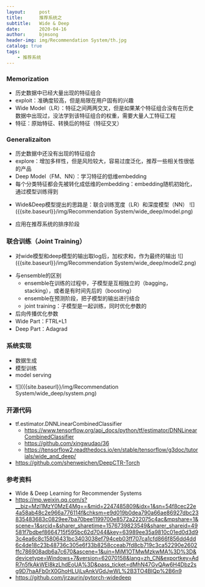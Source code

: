 ```yaml
---
layout:     post
title:      推荐系统之
subtitle:   Wide & Deep
date:       2020-04-16
author:     bjmsong
header-img: img/Recommendation System/th.jpg
catalog: true
tags:
    - 推荐系统
---
```

### Memorization
- 历史数据中已经大量出现的特征组合
- exploit：准确度较高，但是局限在用户固有的兴趣
- Wide Model（LR）：特征之间两两交叉，但是如果某个特征组合没有在历史数据中出现过，没法学到该特征组合的权重，需要大量人工特征工程
- 特征：原始特征、转换后的特征（特征交叉）

### Generalizaiton
- 历史数据中还没有出现的特征组合
- explore：增加多样性，但是风险较大，容易过度泛化，推荐一些相关性很低的产品
- Deep Model（FM、NN）：学习特征的低维embedding
- 每个分类特征都会先被转化成低维的embedding：embedding随机初始化，通过模型训练得到


<ul> 
<li markdown="1">
Wide&Deep模型提出的思路是：联合训练宽度（LR）和深度模型（NN）
![]({{site.baseurl}}/img/Recommendation System/wide_deep/model.png) 
</li> 
</ul> 

- 应用在推荐系统的排序阶段


### 联合训练（Joint Training）
<ul> 
<li markdown="1">
对wide模型和deep模型的输出取log后，加权求和，作为最终的输出
![]({{site.baseurl}}/img/Recommendation System/wide_deep/model2.png) 
</li> 
</ul> 

- 与ensemble的区别
    - ensemble在训练的过程中，子模型是互相独立的（bagging，stacking），或者是有时间先后的（boosting）
    - ensemble在预测阶段，把子模型的输出进行结合
    - joint training：子模型是一起训练，同时优化参数的
- 后向传播优化参数
- Wide Part：FTRL+L1
- Deep Part：Adagrad


### 系统实现
- 数据生成
- 模型训练
- model serving

<ul> 
<li markdown="1">
![]({{site.baseurl}}/img/Recommendation System/wide_deep/system.png) 
</li> 
</ul> 


### 开源代码
- tf.estimator.DNNLinearCombinedClassifier
    - https://www.tensorflow.org/api_docs/python/tf/estimator/DNNLinearCombinedClassifier
    - https://github.com/xingwudao/36
    - https://tensorflow2.readthedocs.io/en/stable/tensorflow/g3doc/tutorials/wide_and_deep/
- https://github.com/shenweichen/DeepCTR-Torch

### 参考资料
- Wide & Deep Learning for Recommender Systems
- https://mp.weixin.qq.com/s?__biz=MzI1MzY0MzE4Mg==&mid=2247485809&idx=1&sn=54f8cec22e4a58ab48c2e966a776114f&chksm=e9d019b0dea790a66ae86927dbc23835483683c0829ee7ba70bee1199700e8572a222075c4ac&mpshare=1&scene=1&srcid=&sharer_sharetime=1576739823549&sharer_shareid=49581f7bdbef8664715f595bc62d7044&key=63989ee35a9810c01ed0d3d93c4ea6c8c15806431bc3403038ef794ceb03ff707ca1cfd866f856dd4dd6c4de18c23b48736c305e6f33b8258cceab7fd8cb719c3ca52290e2602ffc786908adb6a7c670&ascene=1&uin=MjM1OTMwMzkwMA%3D%3D&devicetype=Windows+7&version=62070158&lang=zh_CN&exportkey=AdR7n5fkAkWEl8kzLhdEoUA%3D&pass_ticket=dMhN47GvQAw6H4Dbz2sg9D7haAFb0rX0GhoHLUjLvAnkVGdJwWL%2B3TO4BIQp%2B6n9
- https://github.com/jrzaurin/pytorch-widedeep 

